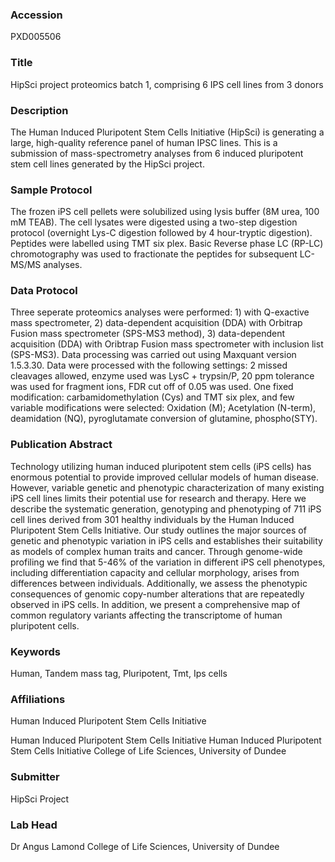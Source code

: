 ### Accession
PXD005506

### Title
HipSci project proteomics batch 1, comprising 6 IPS cell lines from 3 donors

### Description
The Human Induced Pluripotent Stem Cells Initiative (HipSci) is generating a large, high-quality reference panel of human IPSC lines.  This is a submission of mass-spectrometry analyses from 6 induced pluripotent stem cell lines generated by the HipSci project.

### Sample Protocol
The frozen iPS cell pellets were solubilized using lysis buffer (8M urea, 100 mM TEAB). The cell lysates were digested using a two-step digestion protocol (overnight Lys-C digestion followed by 4 hour-tryptic digestion).  Peptides were labelled using TMT six plex.  Basic Reverse phase LC  (RP-LC)  chromotography was used to fractionate the peptides for subsequent LC-MS/MS analyses.

### Data Protocol
Three seperate proteomics analyses were performed: 1) with Q-exactive mass spectrometer, 2) data-dependent acquisition (DDA) with Orbitrap Fusion mass spectrometer (SPS-MS3 method), 3) data-dependent acquisition (DDA) with Oribtrap Fusion mass spectrometer with inclusion list (SPS-MS3).  Data processing was carried out using Maxquant version 1.5.3.30. Data were processed with the following settings: 2 missed cleavages allowed, enzyme used was LysC + trypsin/P, 20 ppm tolerance was used for fragment ions, FDR cut off of 0.05 was used. One fixed modification: carbamidomethylation (Cys) and TMT six plex, and few variable modifications were selected: Oxidation (M); Acetylation (N-term), deamidation (NQ), pyroglutamate conversion of glutamine, phospho(STY).

### Publication Abstract
Technology utilizing human induced pluripotent stem cells (iPS cells) has enormous potential to provide improved cellular models of human disease. However, variable genetic and phenotypic characterization of many existing iPS cell lines limits their potential use for research and therapy. Here we describe the systematic generation, genotyping and phenotyping of 711 iPS cell lines derived from 301 healthy individuals by the Human Induced Pluripotent Stem Cells Initiative. Our study outlines the major sources of genetic and phenotypic variation in iPS cells and establishes their suitability as models of complex human traits and cancer. Through genome-wide profiling we find that 5-46% of the variation in different iPS cell phenotypes, including differentiation capacity and cellular morphology, arises from differences between individuals. Additionally, we assess the phenotypic consequences of genomic copy-number alterations that are repeatedly observed in iPS cells. In addition, we present a comprehensive map of common regulatory variants affecting the transcriptome of human pluripotent cells.

### Keywords
Human, Tandem mass tag, Pluripotent, Tmt, Ips cells

### Affiliations
Human Induced Pluripotent Stem Cells Initiative

Human Induced Pluripotent Stem Cells Initiative
Human Induced Pluripotent Stem Cells Initiative
College of Life Sciences, University of Dundee

### Submitter
HipSci Project

### Lab Head
Dr Angus Lamond
College of Life Sciences, University of Dundee



